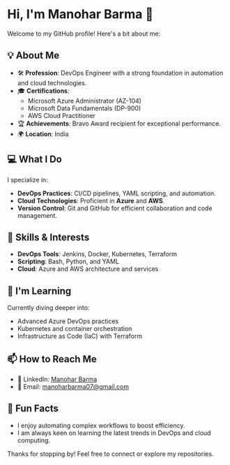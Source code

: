 # Hi, I'm Manohar Barma 👋  

Welcome to my GitHub profile! Here's a bit about me:  

## 💡 About Me  
- 🛠 **Profession**: DevOps Engineer with a strong foundation in automation and cloud technologies.  
- 🎓 **Certifications**:  
  - Microsoft Azure Administrator (AZ-104)  
  - Microsoft Data Fundamentals (DP-900)  
  - AWS Cloud Practitioner  
- 🏆 **Achievements**: Bravo Award recipient for exceptional performance.  
- 🌍 **Location**: India  

## 💻 What I Do  
I specialize in:  
- **DevOps Practices**: CI/CD pipelines, YAML scripting, and automation.  
- **Cloud Technologies**: Proficient in **Azure** and **AWS**.  
- **Version Control**: Git and GitHub for efficient collaboration and code management.  

## 🌟 Skills & Interests  
- **DevOps Tools**: Jenkins, Docker, Kubernetes, Terraform  
- **Scripting**: Bash, Python, and YAML  
- **Cloud**: Azure and AWS architecture and services  

## 🌱 I'm Learning  
Currently diving deeper into:  
- Advanced Azure DevOps practices  
- Kubernetes and container orchestration  
- Infrastructure as Code (IaC) with Terraform  

## 📫 How to Reach Me  
- 💼 LinkedIn: [Manohar Barma](https://www.linkedin.com/in/Manoharbarma07)  
- 📧 Email: manoharbarma07@gmail.com  

## 🚀 Fun Facts  
- I enjoy automating complex workflows to boost efficiency.  
- I am always keen on learning the latest trends in DevOps and cloud computing.  

Thanks for stopping by! Feel free to connect or explore my repositories.
